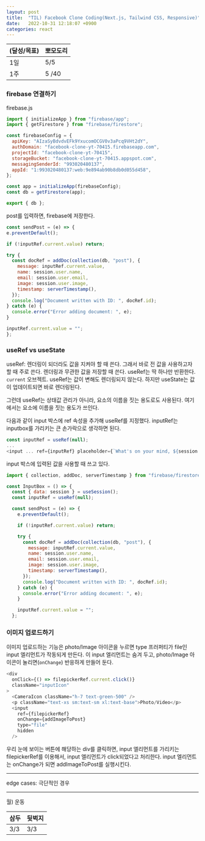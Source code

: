 ```yaml
---
layout: post
title:  "TIL) Facebook Clone Coding(Next.js, Tailwind CSS, Responsive)"
date:   2022-10-31 12:18:07 +0900
categories: react
---
```


| (달성/목표) | 뽀모도리  |
|----|-------|
| 1일 | 5/5   |
| 1주 | 5 /40 |


### firebase 연결하기

firebase.js
```js
import { initializeApp } from "firebase/app";
import { getFirestore } from "firebase/firestore";

const firebaseConfig = {
  apiKey: "AIzaSyBdvdvEFk9YxucomOCGV0v3aPcq9VHt2dY",
  authDomain: "facebook-clone-yt-70415.firebaseapp.com",
  projectId: "facebook-clone-yt-70415",
  storageBucket: "facebook-clone-yt-70415.appspot.com",
  messagingSenderId: "993020480137",
  appId: "1:993020480137:web:9e894ab90b8db0d055d458",
};

const app = initializeApp(firebaseConfig);
const db = getFirestore(app);

export { db };
```

post를 입력하면, firebase에 저장한다.
```js
const sendPost = (e) => {
e.preventDefault();

if (!inputRef.current.value) return;

try {
  const docRef = addDoc(collection(db, "post"), {
    message: inputRef.current.value,
    name: session.user.name,
    email: session.user.email,
    image: session.user.image,
    timestamp: serverTimestamp(),
  });
  console.log("Document written with ID: ", docRef.id);
} catch (e) {
  console.error("Error adding document: ", e);
}

inputRef.current.value = "";
};
```


### useRef vs useState
useRef: 렌더링이 되더라도 값을 지켜야 할 때 쓴다. 그래서 바로 전 값을 사용하고자 할 때 주로 쓴다. 렌더링과 무관한 값을 저장할 때 쓴다. useRef는 딱 하나만 반환한다. `current` 오브젝트. useRef는 값이 변해도 렌더링되지 않는다. 하지만 useState는 값이 업데이트되면 바로 렌더링된다. 

그런데 useRef는 상태값 관리가 아니라, 요소의 이름을 짓는 용도로도 사용된다. 여기에서는 요소에 이름을 짓는 용도가 쓰인다.

다음과 같이 input 박스에 ref 속성을 추가해 useRef를 지정했다. inputRef는 inputbox를 가리키는 큰 손가락으로 생각하면 된다.

```js
const inputRef = useRef(null);
...
<input ... ref={inputRef} placeholder={`What's on your mind, ${session.user.name}?`} />
```

input 박스에 입력된 값을 사용할 때 쓰고 있다.

```js
import { collection, addDoc, serverTimestamp } from "firebase/firestore";

const InputBox = () => {
  const { data: session } = useSession();
  const inputRef = useRef(null);

  const sendPost = (e) => {
    e.preventDefault();

    if (!inputRef.current.value) return;

    try {
      const docRef = addDoc(collection(db, "post"), {
        message: inputRef.current.value,
        name: session.user.name,
        email: session.user.email,
        image: session.user.image,
        timestamp: serverTimestamp(),
      });
      console.log("Document written with ID: ", docRef.id);
    } catch (e) {
      console.error("Error adding document: ", e);
    }

    inputRef.current.value = "";
  };
```



### 이미지 업로드하기

이미지 업로드하는 기능은 photo/Image 아이콘을 누르면 type 프러퍼티가 file인 input 엘리먼트가 작동되게 만든다. 이 input 엘리먼트는 숨겨 두고, photo/Image 아이콘이 눌리면(`onChange`) 반응하게 만들어 둔다.

```js
<div
  onClick={() => filepickerRef.current.click()}
  className="inputIcon"
>
  <CameraIcon className="h-7 text-green-500" />
  <p className="text-xs sm:text-sm xl:text-base">Photo/Video</p>
  <input
    ref={filepickerRef}
    onChange={addImageToPost}
    type="file"
    hidden
  />
```

우리 눈에 보이는 버튼에 해당하는 div를 클릭하면, input 엘리먼트를 가리키는 filepickerRef를 이용해서, input 엘리먼트가 click되었다고 처리한다. input 엘리먼트는 onChange가 되면 addImageToPost를 실행시킨다.




<hr />
edge cases: 극단적인 경우


<hr />
월) 운동

| 삼두  | 뒷벅지 |
|-----|-------|
| 3/3 | 3/3 |


